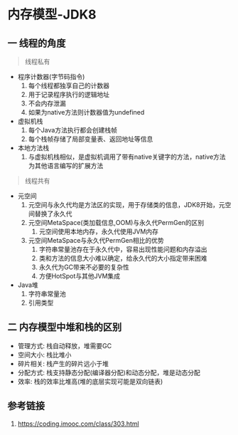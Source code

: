 # 内存模型-JDK8
## 一 线程的角度
> 线程私有
* 程序计数器(字节码指令)
    1. 每个线程都独享自己的计数器
    2. 用于记录程序执行的逻辑地址
    3. 不会内存泄漏
    4. 如果为native方法则计数器值为undefined
* 虚拟机栈
    1. 每个Java方法执行都会创建栈帧
    2. 每个栈帧存储了局部变量表、返回地址等信息
* 本地方法栈
    1. 与虚拟机栈相似，是虚拟机调用了带有native关键字的方法，native方法为其他语言编写的扩展方法
> 线程共有
* 元空间
    1. 元空间与永久代均是方法区的实现，用于存储类的信息，JDK8开始，元空间替换了永久代
    2. 元空间MetaSpace(类加载信息,OOM)与永久代PermGen的区别
        1. 元空间使用本地内存，永久代使用JVM内存
    3. 元空间MetaSpace与永久代PermGen相比的优势
        1. 字符串常量池存在于永久代中，容易出现性能问题和内存溢出
        2. 类和方法的信息大小难以确定，给永久代的大小指定带来困难
        3. 永久代为GC带来不必要的复杂性
        4. 方便HotSpot与其他JVM集成
* Java堆
    1. 字符串常量池
    2. 引用类型
    
## 二 内存模型中堆和栈的区别
* 管理方式: 栈自动释放，堆需要GC
* 空间大小: 栈比堆小
* 碎片相关: 栈产生的碎片远小于堆
* 分配方式: 栈支持静态分配(编译器分配)和动态分配，堆是动态分配
* 效率: 栈的效率比堆高(堆的底层实现可能是双向链表)
## 参考链接
1. https://coding.imooc.com/class/303.html

